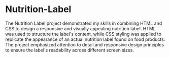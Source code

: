 # Nutrition-Label

The Nutrition Label project demonstrated my skills in combining HTML and CSS to design a responsive and visually appealing nutrition label. HTML was used to structure the label's content, while CSS styling was applied to replicate the appearance of an actual nutrition label found on food products. The project emphasized attention to detail and responsive design principles to ensure the label's readability across different screen sizes.
